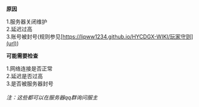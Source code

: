 **原因**

1.服务器关闭维护
<br>
2.延迟过高
<br>
3.账号被封号(规则参见[https://lipww1234.github.io/HYCDGX-WIKI/玩家守则](url))

**可能需要检查**

1.网络连接是否正常
<br>
2.延迟是否过高
<br>
3.是否被服务器封号
<br>
<br>
_注：这些都可以在服务器qq群询问服主_
